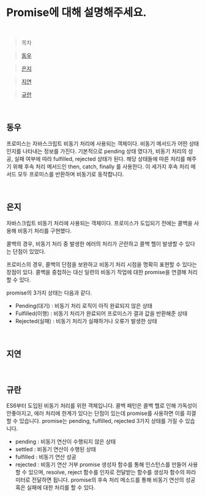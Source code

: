 # Promise에 대해 설명해주세요.

<br />

> 목차

> [동우](#동우)

> [은지](#은지)

> [지연](#지연)

> [규란](#규란)

<br />

## 동우

프로미스는 자바스크립트 비동기 처리에 사용되는 객체이다. 비동기 메서드가 어떤 상태인지를 나타내는 정보를 가진다. 기본적으로 pending 상태 였다가, 비동기 처리의 성공, 실패 여부에 따라 fulfilled, rejected 상태가 된다. 해당 상태들에 따른 처리를 해주기 위해 후속 처리 메서드인 then, catch, finally 를 사용한다. 이 세가지 후속 처리 메서드 모두 프로미스를 반환하며 비동기로 동작합니다.

<br />

## 은지

자바스크립트 비동기 처리에 사용되는 객체이다.
프로미스가 도입되기 전에는 콜백을 사용해 비동기 처리를 구현했다.

콜백의 경우, 비동기 처리 중 발생한 에러의 처리가 곤란하고 콜백 헬이 발생할 수 있다는 단점이 있었다.

프로미스의 경우, 콜백의 단점을 보완하고 비동기 처리 시점을 명확히 표현할 수 있다는 장점이 있다.
콜백을 중첩하는 대신 일련의 비동기 작업에 대한 promise을 연결해 처리할 수 있다.

promise의 3가지 상태는 다음과 같다.

- Pending(대기) : 비동기 처리 로직이 아직 완료되지 않은 상태
- Fulfilled(이행) : 비동기 처리가 완료되어 프로미스가 결과 값을 반환해준 상태
- Rejected(실패) : 비동기 처리가 실패하거나 오류가 발생한 상태

<br />

## 지연

<br />

## 규란

ES6부터 도입된 비동기 처리를 위한 객체입니다. 콜백 패턴은 콜백 헬로 인해 가독성이 안좋아지고, 에러 처리에 한계가 있다는 단점이 있는데 promise를 사용하면 이를 히결할 수 있습니다.
promise는 pending, fulfilled, rejected 3가지 상태를 가질 수 있습니다.

- pending : 비동기 연산이 수행되지 않은 상태
- settled : 비동기 연산이 수행된 상태
- fulfilled : 비동기 연산 성공
- rejected : 비동기 연산 거부
  promise 생성자 함수를 통해 인스턴스를 만들어 사용할 수 있으며, resolve, reject 함수를 인자로 전달받는 함수를 생성자 함수의 파라미터로 전달하면 됩니다.
  promise의 후속 처리 메소드를 통해 비동기 연산의 성공 혹은 실패에 대한 처리를 할 수 있다.
